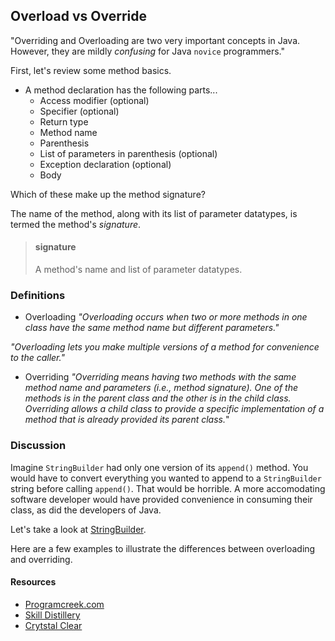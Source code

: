 ## Overload vs Override

"Overriding and Overloading are two very important concepts in Java. However, they are mildly _confusing_ for Java `novice` programmers." 

First, let's review some method basics.

* A method declaration has the following parts...
  * Access modifier (optional)
  * Specifier (optional)
  * Return type
  * Method name
  * Parenthesis
  * List of parameters in parenthesis (optional)
  * Exception declaration (optional)
  * Body 
 
Which of these make up the method signature?
 
The name of the method, along with its list of parameter datatypes, is termed the method's _signature_.

> #### signature
> A method's name and list of parameter datatypes.

### Definitions
 * Overloading
_"Overloading occurs when two or more methods in one class have the same method name but different parameters."_

_"Overloading lets you make multiple versions of a method for convenience to the caller."_

 * Overriding
_"Overriding means having two methods with the same method name and parameters (i.e., method signature). One of the methods is in the parent class and the other is in the child class. Overriding allows a child class to provide a specific implementation of a method that is already provided its parent class._"

### Discussion

Imagine `StringBuilder` had only one version of its `append()` method.  You would have to convert everything you wanted to append to a `StringBuilder` string before calling `append()`.  That would be horrible.  A more accomodating software developer would have provided convenience in consuming their class, as did the developers of Java.  

Let's take a look at [StringBuilder](https://docs.oracle.com/javase/8/docs/api/java/lang/class-use/StringBuilder.html).



Here are a few examples to illustrate the differences between overloading and overriding.

#### Resources
* [Programcreek.com](https://www.programcreek.com/2009/02/overriding-and-overloading-in-java-with-examples/)
* [Skill Distillery](https://github.com/SkillDistillery/SD20/blob/07b4bda901353004c384bd88cf5c5837240d9962/jfop/Methods/parameters2.md)
* [Crytstal Clear](https://www.youtube.com/watch?v=KmKOVdAGtzM)